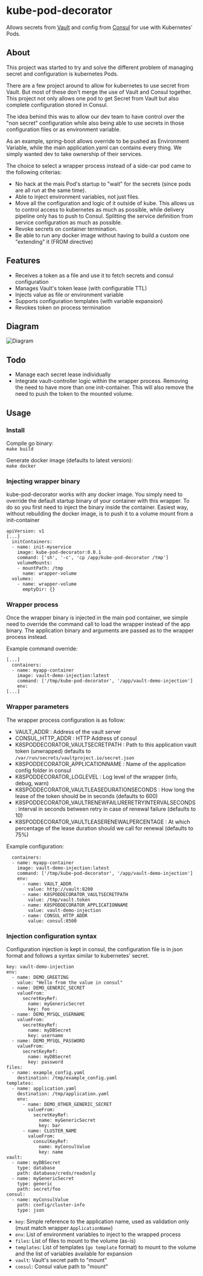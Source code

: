 # kube-pod-decorator

Allows secrets from [Vault](https://vaultproject.io) and config from [Consul](https://www.consul.io/) for use with Kubernetes' Pods.


## About

This project was started to try and solve the different problem of managing secret and configuration is kubernetes Pods.

There are a few project around to allow for kubernetes to use secret from Vault. But most of these don't merge the use of Vault and Consul together. This project not only allows one pod to get Secret from Vault but also complete configuration stored in Consul. 

The idea behind this was to allow our dev team to have control over the "non secret" configuration while also being able to use secrets in those configuration files or as environment variable. 

As an example, spring-boot allows override to be pushed as Environment Variable, while the main application.yaml can contains every thing. We simply wanted dev to take ownership of their services.

The choice to select a wrapper process instead of a side-car pod came to the following criterias:

* No hack at the mais Pod's startup to "wait" for the secrets (since pods are all run at the same time).
* Able to inject environment variables, not just files.
* Move all the configuration and logic of it outside of kube. This allows us to control access to kubernetes as much as possible, while delivery pipeline only has to push to Consul. Splitting the service definition from service configuration as much as possible.
* Revoke secrets on container termination.
* Be able to run any docker image without having to build a custom one "extending" it (FROM directive)

## Features

* Receives a token as a file and use it to fetch secrets and consul configuration
* Manages Vault's token lease (with configurable TTL)
* Injects value as file or environment variable
* Supports configuration templates (with variable expansion)
* Revokes token on process termination

## Diagram
![Diagram](https://rawgithub.com/jpbelanger-mtl/kube-pod-decorator/master/diagrams/kube-pod-decorator.svg)

## Todo

* Manage each secret lease individually
* Integrate vault-controller logic within the wrapper process. Removing the need to have more than one init-container. This will also remove the need to push the token to the mounted volume.

## Usage

### Install

Compile go binary:<br/>
`make build`

Generate docker image (defaults to latest version):<br/>
`make docker`

### Injecting wrapper binary

kube-pod-decorator works with any docker image. You simply need to override the default startup binary of your container with this wrapper. To do so you first need to inject the binary inside the container. Easiest way, without rebuilding the docker image, is to push it to a volume mount from a init-container

```
apiVersion: v1
[...]
  initContainers:
  - name: init-myservice
    image: kube-pod-decorator:0.0.1
    command: ['sh', '-c', 'cp /app/kube-pod-decorator /tmp']
    volumeMounts:
    - mountPath: /tmp
      name: wrapper-volume
  volumes:
    - name: wrapper-volume
      emptyDir: {}
```

### Wrapper process
Once the wrapper binary is injected in the main pod container, we simple need to override the command call to load the wrapper instead of the app binary. The application binary and arguments are passed as to the wrapper process instead.

Example command override:

```
[...]
  containers:
  - name: myapp-container
    image: vault-demo-injection:latest
    command: ['/tmp/kube-pod-decorator', '/app/vault-demo-injection']
    env:
[...]
```

### Wrapper parameters
The wrapper process configuration is as follow:

* VAULT_ADDR : Address of the vault server
* CONSUL_HTTP_ADDR : HTTP Address of consul
* K8SPODDECORATOR_VAULTSECRETPATH : Path to this application vault token (unwrapped) defaults to `/var/run/secrets/vaultproject.io/secret.json`
* K8SPODDECORATOR_APPLICATIONNAME : Name of the application config folder in consul 
* K8SPODDECORATOR_LOGLEVEL : Log level of the wrapper (info, debug, warn)
* K8SPODDECORATOR_VAULTLEASEDURATIONSECONDS : How long the lease of the token should be in seconds (defaults to 600)
* K8SPODDECORATOR_VAULTRENEWFAILURERETRYINTERVALSECONDS : Interval in seconds between retry in case of renewal failure (defaults to 10)
* K8SPODDECORATOR_VAULTLEASERENEWALPERCENTAGE : At which percentage of the lease duration should we call for renewal (defaults to 75%)

Example configuration:

```
  containers:
  - name: myapp-container
    image: vault-demo-injection:latest
    command: ['/tmp/kube-pod-decorator', '/app/vault-demo-injection']
    env:
      - name: VAULT_ADDR
        value: http://vault:8200
      - name: K8SPODDECORATOR_VAULTSECRETPATH
        value: /tmp/vault.token
      - name: K8SPODDECORATOR_APPLICATIONNAME
        value: vault-demo-injection
      - name: CONSUL_HTTP_ADDR
        value: consul:8500
```

### Injection configuration syntax
Configuration injection is kept in consul, the configuration file is in json format and follows a syntax similar to kubernetes' secret.

```
key: vault-demo-injection
env:
  - name: DEMO_GREETING
    value: "Hello from the value in consul"
  - name: DEMO_GENERIC_SECRET
    valueFrom:
      secretKeyRef:
        name: myGenericSecret
        key: foo
  - name: DEMO_MYSQL_USERNAME
    valueFrom: 
      secretKeyRef:
        name: myDBSecret
        key: username
  - name: DEMO_MYSQL_PASSWORD
    valueFrom: 
      secretKeyRef:
        name: myDBSecret
        key: password
files:
  - name: example_config.yaml
    destination: /tmp/example_config.yaml
templates:
  - name: application.yaml
    destination: /tmp/application.yaml
    env:
      - name: DEMO_OTHER_GENERIC_SECRET
        valueFrom:
          secretKeyRef:
            name: myGenericSecret
            key: bar
      - name: CLUSTER_NAME
        valueFrom:
          consulKeyRef:
            name: myConsulValue
            key: name
vault:
  - name: myDBSecret
    type: database
    path: database/creds/readonly
  - name: myGenericSecret
    type: generic
    path: secret/foo
consul:
  - name: myConsulValue
    path: config/cluster-info
    type: json
```

* `key`: Simple reference to the application name, used as validation only (must match wrapper `ApplicationName`)
* `env`: List of environment variables to inject to the wrapped process
* `files`: List of files to mount to the volume (as-is)
* `templates`: List of templates (`go template` format) to mount to the volume and the list of variables available for expansion
* `vault`: Vault's secret path to "mount"
* `consul`: Consul value path to "mount"
